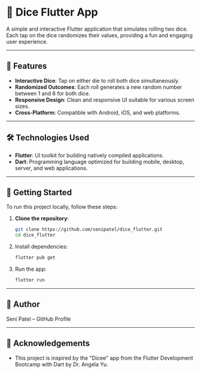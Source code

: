 # 🎲 Dice Flutter App

A simple and interactive Flutter application that simulates rolling two dice. Each tap on the dice randomizes their values, providing a fun and engaging user experience.

---

## 📱 Features

- **Interactive Dice**: Tap on either die to roll both dice simultaneously.
- **Randomized Outcomes**: Each roll generates a new random number between 1 and 6 for both dice.
- **Responsive Design**: Clean and responsive UI suitable for various screen sizes.
- **Cross-Platform**: Compatible with Android, iOS, and web platforms.

---

## 🛠️ Technologies Used

- **Flutter**: UI toolkit for building natively compiled applications.
- **Dart**: Programming language optimized for building mobile, desktop, server, and web applications.

---

## 🚀 Getting Started

To run this project locally, follow these steps:

1. **Clone the repository**:

   ```bash
   git clone https://github.com/senipatel/dice_flutter.git
   cd dice_flutter

2. Install dependencies:
   ```bash
   flutter pub get

3. Run the app:
   ```bash
   flutter run

---

## 👤 Author
Seni Patel – GitHub Profile

---

## 🙌 Acknowledgements
   - This project is inspired by the "Dicee" app from the Flutter Development Bootcamp with Dart by Dr. Angela Yu.
